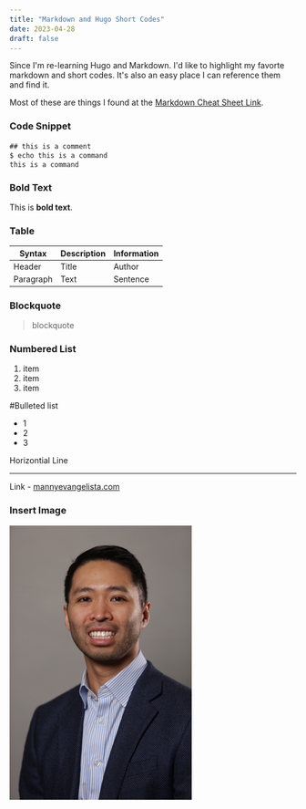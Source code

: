 ```yaml
---
title: "Markdown and Hugo Short Codes"
date: 2023-04-28
draft: false
---
```


Since I'm re-learning Hugo and Markdown.  I'd like to highlight my favorte markdown and short codes.  It's also an easy place I can reference them and find it.


Most of these are things I found at the [Markdown Cheat Sheet Link](https://www.markdownguide.org/cheat-sheet/).

### Code Snippet

```
## this is a comment
$ echo this is a command
this is a command

```
### Bold Text
This is **bold text**.

### Table

| Syntax | Description | Information | 
| ------------------------- | ------------------------- | ------------------------- |
| Header | Title | Author |
| Paragraph   | Text | Sentence |



### Blockquote

> blockquote

### Numbered List

1. item
2. item
3. item 

#Bulleted list

 - 1
 - 2
 - 3

Horizontial Line

---

Link - [mannyevangelista.com](http://mannyevangelista.com)

### Insert Image

![Image](../../images/manny.png)





